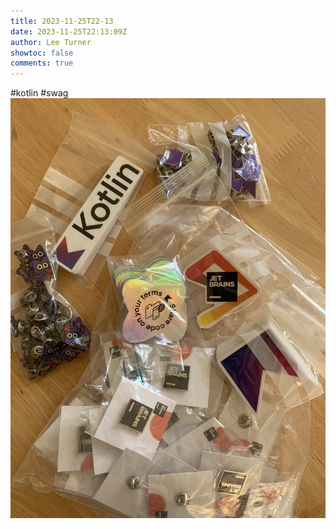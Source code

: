 ```yaml
---
title: 2023-11-25T22-13
date: 2023-11-25T22:13:09Z
author: Lee Turner
showtoc: false
comments: true
---
```


#kotlin #swag ![](/img/x//1728537333148860476-F_z_ipnWwAANf7x.jpg)

